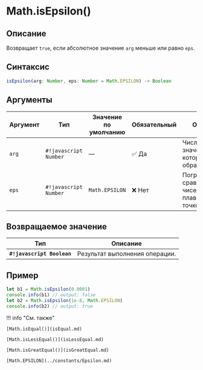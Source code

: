 # Math.isEpsilon()

## Описание
Возвращает `true`, если абсолютное значение `arg` меньше или равно `eps`.

## Синтаксис
```javascript
isEpsilon(arg: Number, eps: Number = Math.EPSILON) -> Boolean
``` 

## Аргументы
| Аргумент | Тип    | Значение по умолчанию | Обязательный | Описание                      |
|---------|--------|-----------------------|--------------|-------------------------------|
| `arg`   | `#!javascript Number` | —                     | :white_check_mark: Да         | Числовое значение, которое обрабатывается. |
| `eps`   | `#!javascript Number` | `Math.EPSILON`        | ❌ Нет        | Погрешность сравнения чисел с плавающей точкой. |

## Возвращаемое значение
| Тип    | Описание                      |
|--------|-------------------------------|
| **`#!javascript Boolean`** | Результат выполнения операции. |

## Пример
``` javascript linenums="1"
let b1 = Math.isEpsilon(0.0001)
console.info(b1) // output: false
let b2 = Math.isEpsilon(1e-8, Math.EPSILON)
console.info(b2) // output: true
``` 

!!! info "См. также"

    [Math.isEqual()](isEqual.md)

    [Math.isLessEqual()](isLessEqual.md)

    [Math.isGreatEqual()](isGreatEqual.md)

    [Math.EPSILON](../constants/Epsilon.md)
